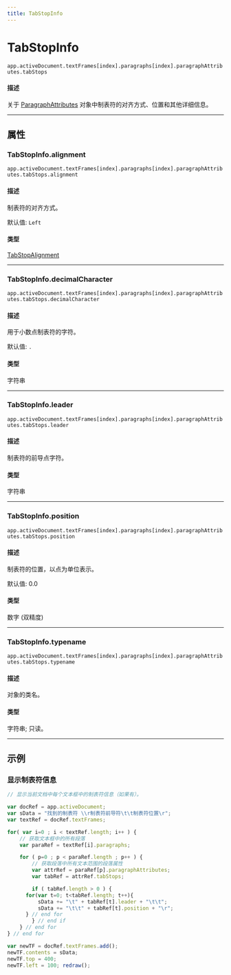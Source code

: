 ```yaml
---
title: TabStopInfo
---
```

# TabStopInfo

`app.activeDocument.textFrames[index].paragraphs[index].paragraphAttributes.tabStops`

#### 描述

关于 [ParagraphAttributes](.././ParagraphAttributes) 对象中制表符的对齐方式、位置和其他详细信息。

---

## 属性

### TabStopInfo.alignment

`app.activeDocument.textFrames[index].paragraphs[index].paragraphAttributes.tabStops.alignment`

#### 描述

制表符的对齐方式。

默认值: `Left`

#### 类型

[TabStopAlignment](../scripting-constants#tabstopalignment)

---

### TabStopInfo.decimalCharacter

`app.activeDocument.textFrames[index].paragraphs[index].paragraphAttributes.tabStops.decimalCharacter`

#### 描述

用于小数点制表符的字符。

默认值: `.`

#### 类型

字符串

---

### TabStopInfo.leader

`app.activeDocument.textFrames[index].paragraphs[index].paragraphAttributes.tabStops.leader`

#### 描述

制表符的前导点字符。

#### 类型

字符串

---

### TabStopInfo.position

`app.activeDocument.textFrames[index].paragraphs[index].paragraphAttributes.tabStops.position`

#### 描述

制表符的位置，以点为单位表示。

默认值: 0.0

#### 类型

数字 (双精度)

---

### TabStopInfo.typename

`app.activeDocument.textFrames[index].paragraphs[index].paragraphAttributes.tabStops.typename`

#### 描述

对象的类名。

#### 类型

字符串; 只读。

---

## 示例

### 显示制表符信息

```javascript
// 显示当前文档中每个文本框中的制表符信息（如果有）。

var docRef = app.activeDocument;
var sData = "找到的制表符 \\r制表符前导符\t\t制表符位置\r";
var textRef = docRef.textFrames;

for( var i=0 ; i < textRef.length; i++ ) {
    // 获取文本框中的所有段落
    var paraRef = textRef[i].paragraphs;

    for ( p=0 ; p < paraRef.length ; p++ ) {
        // 获取段落中所有文本范围的段落属性
        var attrRef = paraRef[p].paragraphAttributes;
        var tabRef = attrRef.tabStops;

        if ( tabRef.length > 0 ) {
      for(var t=0; t<tabRef.length; t++){
          sData += "\t" + tabRef[t].leader + "\t\t";
          sData += "\t\t" + tabRef[t].position + "\r";
      } // end for
        } // end if
    } // end for
} // end for

var newTF = docRef.textFrames.add();
newTF.contents = sData;
newTF.top = 400;
newTF.left = 100; redraw();
```
